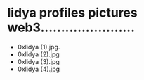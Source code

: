 # lidya profiles pictures web3.......................
- 0xlidya (1).jpg.
- 0xlidya (2).jpg
- 0xlidya (3).jpg
- 0xlidya (4).jpg

